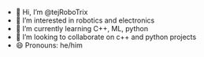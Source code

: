 - 👋 Hi, I’m @tejRoboTrix
- 👀 I’m interested in robotics and electronics
- 🌱 I’m currently learning C++, ML, python
- 💞️ I’m looking to collaborate on c++ and python projects 
- 😄 Pronouns: he/him


<!---
tejRoboTrix/tejRoboTrix is a ✨ special ✨ repository because its `README.md` (this file) appears on your GitHub profile.
You can click the Preview link to take a look at your changes.
--->
